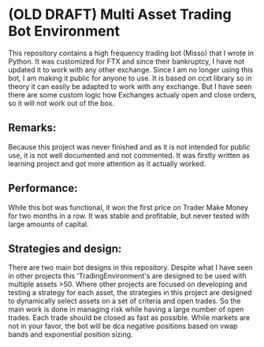 # (OLD DRAFT) Multi Asset Trading Bot Environment

This repository contains a high frequency trading bot (Misso) that I wrote in Python.
It was customized for FTX and since their bankruptcy, I have not updated it to work with any other exchange.
Since I am no longer using this bot, I am making it public for anyone to use.
It is based on ccxt library so in theory it can easily be adapted to work with any exchange.
But I have seen there are some custom logic how Exchanges actualy open and close orders, so it will not work out of the box.

## Remarks:
Because this project was never finished and as it is not intended for public use,
it is not well documented and not commented. It was firstly written as learning project and got more attention as it actually worked.


## Performance:
While this bot was functional, it won the first price on Trader Make Money for two months in a row.
It was stable and profitable, but never tested with large amounts of capital.


## Strategies and design:

There are two main bot designs in this repository. Despite what I have seen in other projects this 'TradingEnvironment's
are designed to be used with multiple assets >50. Where other projects are focused on developing and testing a strategy for each asset,
the strategies in this project are designed to dynamically select assets on a set of criteria and open trades.
So the main work is done in managing risk while having a large number of open trades. Each trade should be closed as fast as possible.
While markets are not in your favor, the bot will be dca negative positions based on vwap bands and exponential position sizing.
